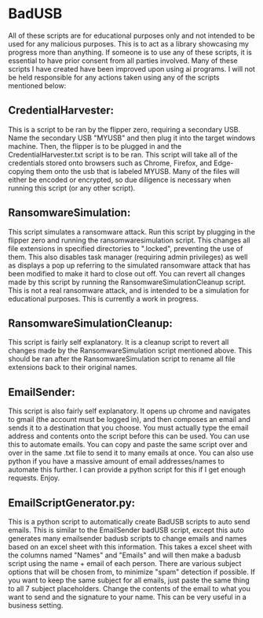 # BadUSB
All of these scripts are for educational purposes only and not intended to be used for any malicious purposes. This is to act as a library showcasing my progress more than anything. If someone is to use any of these scripts, it is essential to have prior consent from all parties involved. Many of these scripts I have created have been improved upon using ai programs. I will not be held responsible for any actions taken using any of the scripts mentioned below:

## CredentialHarvester:
This is a script to be ran by the flipper zero, requiring a secondary USB. Name the secondary USB "MYUSB" and then plug it into the target windows machine. Then, the flipper is to be plugged in and the CredentialHarvester.txt script is to be ran. This script will take all of the credentials stored onto browsers such as Chrome, Firefox, and Edge- copying them onto the usb that is labeled MYUSB. Many of the files will either be encoded or encrypted, so due diligence is necessary when running this script (or any other script).

## RansomwareSimulation:
This script simulates a ransomware attack. Run this script by plugging in the flipper zero and running the ransomwaresimulation script. This changes all file extensions in specified directories to ".locked", preventing the use of them. This also disables task manager (requiring admin privileges) as well as displays a pop up referring to the simulated ransomware attack that has been modified to make it hard to close out off. You can revert all changes made by this script by running the RansomwareSimulationCleanup script. This is not a real ransomware attack, and is intended to be a simulation for educational purposes. This is currently a work in progress.

## RansomwareSimulationCleanup:
This script is fairly self explanatory. It is a cleanup script to revert all changes made by the RansomwareSimulation script mentioned above. This should be ran after the RansomwareSimulation script to rename all file extensions back to their original names.

## EmailSender:
This script is also fairly self explanatory. It opens up chrome and navigates to gmail (the account must be logged in), and then composes an email and sends it to a destination that you choose. You must actually type the email address and contents onto the script before this can be used. You can use this to automate emails. You can copy and paste the same script over and over in the same .txt file to send it to many emails at once. You can also use python if you have a massive amount of email addresses/names to automate this further. I can provide a python script for this if I get enough requests. Enjoy.

## EmailScriptGenerator.py:     
This is a python script to automatically create BadUSB scripts to auto send emails. This is similar to the EmailSender badUSB script, except this auto generates many emailsender badusb scripts to change emails and names based on an excel sheet with this information. This takes a excel sheet with the columns named "Names" and "Emails" and will then make a badusb script using the name + email of each person. There are various subject options that will be chosen from, to minimize "spam" detection if possible. If you want to keep the same subject for all emails, just paste the same thing to all 7 subject placeholders. Change the contents of the email to what you want to send and the signature to your name. This can be very useful in a business setting.
